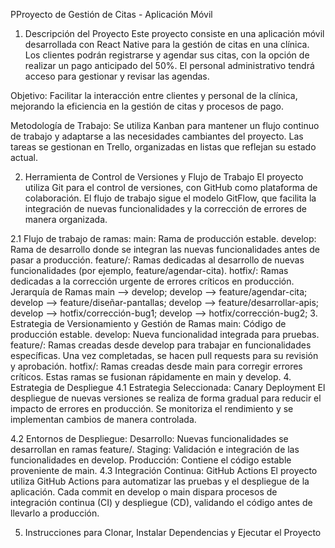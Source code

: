 PProyecto de Gestión de Citas - Aplicación Móvil
1. Descripción del Proyecto
Este proyecto consiste en una aplicación móvil desarrollada con React Native para la gestión de citas en una clínica. Los clientes podrán registrarse y agendar sus citas, con la opción de realizar un pago anticipado del 50%. El personal administrativo tendrá acceso para gestionar y revisar las agendas.

Objetivo: Facilitar la interacción entre clientes y personal de la clínica, mejorando la eficiencia en la gestión de citas y procesos de pago.

Metodología de Trabajo: Se utiliza Kanban para mantener un flujo continuo de trabajo y adaptarse a las necesidades cambiantes del proyecto. Las tareas se gestionan en Trello, organizadas en listas que reflejan su estado actual.

2. Herramienta de Control de Versiones y Flujo de Trabajo
El proyecto utiliza Git para el control de versiones, con GitHub como plataforma de colaboración. El flujo de trabajo sigue el modelo GitFlow, que facilita la integración de nuevas funcionalidades y la corrección de errores de manera organizada.

2.1 Flujo de trabajo de ramas:
main: Rama de producción estable.
develop: Rama de desarrollo donde se integran las nuevas funcionalidades antes de pasar a producción.
feature/: Ramas dedicadas al desarrollo de nuevas funcionalidades (por ejemplo, feature/agendar-cita).
hotfix/: Ramas dedicadas a la corrección urgente de errores críticos en producción.
Jerarquía de Ramas
    main --> develop;
    develop --> feature/agendar-cita;
    develop --> feature/diseñar-pantallas;
    develop --> feature/desarrollar-apis;
    develop --> hotfix/corrección-bug1;
    develop --> hotfix/corrección-bug2;
3. Estrategia de Versionamiento y Gestión de Ramas
main: Código de producción estable.
develop: Nueva funcionalidad integrada para pruebas.
feature/: Ramas creadas desde develop para trabajar en funcionalidades específicas. Una vez completadas, se hacen pull requests para su revisión y aprobación.
hotfix/: Ramas creadas desde main para corregir errores críticos. Estas ramas se fusionan rápidamente en main y develop.
4. Estrategia de Despliegue
4.1 Estrategia Seleccionada: Canary Deployment
El despliegue de nuevas versiones se realiza de forma gradual para reducir el impacto de errores en producción. Se monitoriza el rendimiento y se implementan cambios de manera controlada.

4.2 Entornos de Despliegue:
Desarrollo: Nuevas funcionalidades se desarrollan en ramas feature/.
Staging: Validación e integración de las funcionalidades en develop.
Producción: Contiene el código estable proveniente de main.
4.3 Integración Continua: GitHub Actions
El proyecto utiliza GitHub Actions para automatizar las pruebas y el despliegue de la aplicación. Cada commit en develop o main dispara procesos de integración continua (CI) y despliegue (CD), validando el código antes de llevarlo a producción.

5. Instrucciones para Clonar, Instalar Dependencias y Ejecutar el Proyecto
